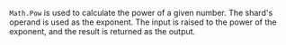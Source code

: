 `Math.Pow` is used to calculate the power of a given number.
The shard's operand is used as the exponent. The input is raised to the power of the exponent, and the result is returned as the output.
